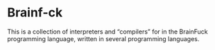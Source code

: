# Brainf-ck

This is a collection of interpreters and “compilers” for in the BrainFuck programming language, written in several programming languages.
